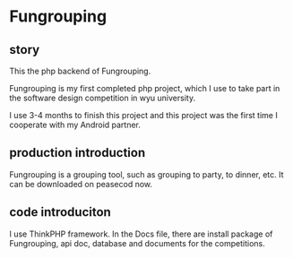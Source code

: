 # Fungrouping
## story
This the php backend of Fungrouping.

Fungrouping is my first completed php project, which I use to take part in the software design competition in wyu university.

I use 3-4 months to finish this project and this project was the first time I cooperate with my Android partner.

## production introduction
Fungrouping is a grouping tool, such as grouping to party, to dinner, etc. It can be downloaded on peasecod now.
## code introduciton
I use ThinkPHP framework. In the Docs file, there are install package of Fungrouping, api doc, database and documents for the competitions.
